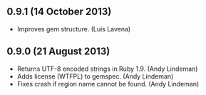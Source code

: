 ## 0.9.1 (14 October 2013)

* Improves gem structure. (Luis Lavena)

## 0.9.0 (21 August 2013)

* Returns UTF-8 encoded strings in Ruby 1.9. (Andy Lindeman)
* Adds license (WTFPL) to gemspec. (Andy Lindeman)
* Fixes crash if region name cannot be found. (Andy Lindeman)
